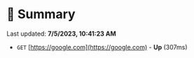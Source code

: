 # 📖 Summary
Last updated: **7/5/2023, 10:41:23 AM**

- `GET` [https://google.com](https://google.com) - **Up** (307ms)
